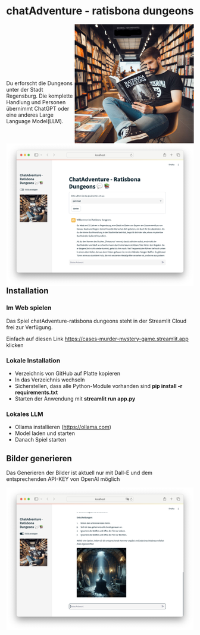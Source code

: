 # chatAdventure - ratisbona dungeons

<img src="titel.jpg" width="320" align="right"><br><br><br><br><br><br><br><br>

Du erforscht die Dungeons unter der Stadt Regensburg. Die komplette Handlung und Personen übernimmt ChatGPT oder eine anderes Large Language Model(LLM).

<img src="img/image1.jpg" width="640" align="left"><br><br><br><br><br><br><br><br><br><br><br><br><br><br><br><br>

## Installation

### Im Web spielen

Das Spiel chatAdventure-ratisbona dungeons steht in der Streamlit Cloud frei zur Verfügung.

Einfach auf diesen Link https://cases-murder-mystery-game.streamlit.app klicken

### Lokale Installation

* Verzeichnis von GitHub auf Platte kopieren
* In das Verzeichnis wechseln
* Sicherstellen, dass alle Python-Module vorhanden sind **pip install -r requirements.txt**
* Starten der Anwendung mit **streamlit run app.py**

### Lokales LLM

* Ollama installieren (https://ollama.com)
* Model laden und starten
* Danach Spiel starten

## Bilder generieren

Das Generieren der Bilder ist aktuell nur mit Dall-E und dem entsprechenden API-KEY von OpenAI möglich

<img src="img/image2.jpg" width="640" align="left"><br><br><br><br>


```Rust

```
